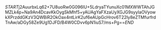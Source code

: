 $START$j2AuurbxLq62+7U8uoRw0G096lU+5LdryaTYunuXc01MXWWTAhJGMZLk4p+Na9An4DcavKkOygSkMhf5+yAUAgYaFXzaUyXGJG9syyIaOVyowkXPrzddGKzV3QWBiR2OkOax4ntLirK2uf6eAUpGcHrov6T22Iy8eZTMfurfrdTnAw/aDGy58Ze9Ug1DJFD/B4W0CDvv6pN1iuS7/ms+Pg==$END$